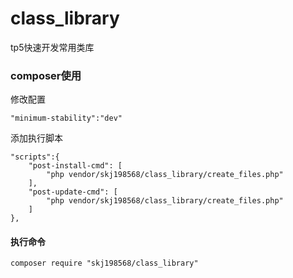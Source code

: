 # class_library
tp5快速开发常用类库
### composer使用
修改配置
```
"minimum-stability":"dev"
```
添加执行脚本
```
"scripts":{
    "post-install-cmd": [
        "php vendor/skj198568/class_library/create_files.php"
    ],
    "post-update-cmd": [
        "php vendor/skj198568/class_library/create_files.php"
    ]
},
```
#### 执行命令
```
composer require "skj198568/class_library"
```